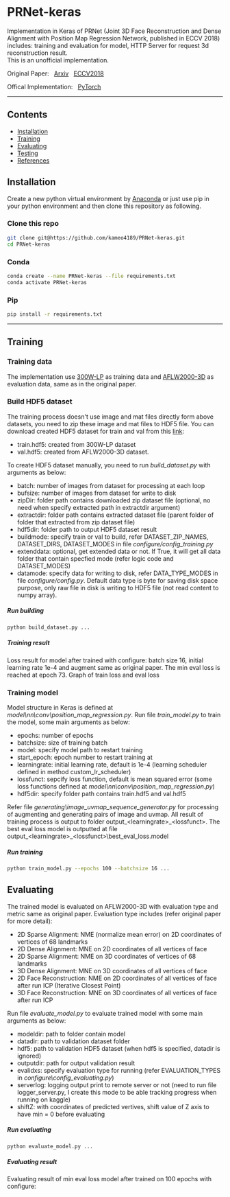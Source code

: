 # PRNet-keras
Implementation in Keras of PRNet (Joint 3D Face Reconstruction and Dense Alignment with Position Map Regression Network, published in ECCV 2018) includes: training and evaluation for model, HTTP Server for request 3d reconstruction result.  
This is an unofficial implementation.

Original Paper: &nbsp; [Arxiv](https://arxiv.org/abs/1803.07835) &nbsp; [ECCV2018](http://openaccess.thecvf.com/content_ECCV_2018/papers/Yao_Feng_Joint_3D_Face_ECCV_2018_paper.pdf)

Offical Implementation: &nbsp; [PyTorch](https://github.com/YadiraF/PRNet)

****

## Contents

* [Installation](#Installation)
* [Training](#Training)
* [Evaluating](#Evaluating)
* [Testing](#Testing)
* [References](#References)


## Installation

Create a new python virtual environment by [Anaconda](https://www.anaconda.com/) or just use pip in your python environment and then clone this repository as following.

### Clone this repo
```bash
git clone git@https://github.com/kameo4189/PRNet-keras.git
cd PRNet-keras
```

### Conda
```bash
conda create --name PRNet-keras --file requirements.txt
conda activate PRNet-keras
```

### Pip

```bash
pip install -r requirements.txt
```


****

## Training

### Training data
The implementation use [300W-LP](http://www.cbsr.ia.ac.cn/users/xiangyuzhu/projects/3DDFA/main.htm) as training data and [AFLW2000-3D](http://www.cbsr.ia.ac.cn/users/xiangyuzhu/projects/3DDFA/Database/AFLW2000-3D.zip) as evaluation data, same as in the original paper. 

### Build HDF5 dataset
The training process doesn't use image and mat files directly form above datasets, you need to zip these image and mat files to HDF5 file.
You can download created HDF5 dataset for train and val from this [link](https://drive.google.com/drive/folders/11AsRtIo4fj7-9UneeAfHP3Mw0ZS4GrtK?usp=sharing):
* train.hdf5: created from 300W-LP dataset 
* val.hdf5: created from AFLW2000-3D dataset.  

To create HDF5 dataset manually, you need to run *build_dataset.py* with arguments as below:
* batch: number of images from dataset for processing at each loop
* bufsize: number of images from dataset for write to disk 
* zipDir: folder path contains downloaded zip dataset file (optional, no need when specify extracted path in extractdir argument)
* extractdir: folder path contains extracted dataset file (parent folder of folder that extracted from zip dataset file)
* hdf5dir: folder path to output HDF5 dataset result
* buildmode: specify train or val to build, refer DATASET_ZIP_NAMES, DATASET_DIRS, DATASET_MODES in file *configure/config_training.py*
* extenddata: optional, get extended data or not. If True, it will get all data folder that contain specfied mode (refer logic code and DATASET_MODES)
* datamode: specify data for writing to disk, refer DATA_TYPE_MODES in file *configure/config.py*. Default data type is byte for saving disk space purpose, only raw file in disk is writing to HDF5 file (not read content to numpy array).

##### Run building

```bash
python build_dataset.py ...
```

##### Training result
Loss result for model after trained with configure: batch size 16, initial learning rate 1e-4 and augment same as original paper.
The min eval loss is reached at epoch 73.
Graph of train loss and eval loss

### Training model
Model structure in Keras is defined at *model\nn\conv\position_map_regression.py*.
Run file *train_model.py* to train the model, some main arguments as below:
* epochs: number of epochs
* batchsize: size of training batch
* model: specify model path to restart training
* start_epoch: epoch number to restart training at
* learningrate: initial learning rate, default is 1e-4 (learning scheduler defined in method custom_lr_scheduler)
* lossfunct: sepcify loss function, default is mean squared error (some loss functions defined at *model\nn\conv\position_map_regression.py*)
* hdf5dir: specify folder path contains train.hdf5 and val.hdf5

Refer file *generating\image_uvmap_sequence_generator.py* for processing of augmenting and generating pairs of image and uvmap.
All result of training process is output to folder output_\<learningrate\>\_\<lossfunct\>. The best eval loss model is outputted at file output_\<learningrate\>\_\<lossfunct\>\best_eval_loss.model

##### Run training

```bash
python train_model.py --epochs 100 --batchsize 16 ...
```

## Evaluating
The trained model is evaluated on AFLW2000-3D with evaluation type and metric same as original paper.
Evaluation type includes (refer original paper for more detail):
* 2D Sparse Alignment: NME (normalize mean error) on 2D coordinates of vertices of 68 landmarks
* 2D Dense Alignment: MNE on 2D coordinates of all vertices of face
* 2D Sparse Alignment: NME on 3D coordinates of vertices of 68 landmarks
* 3D Dense Alignment: MNE on 3D coordinates of all vertices of face
* 2D Face Reconstruction: NME on 2D coordinates of all vertices of face after run ICP (Iterative Closest Point)
* 3D Face Reconstruction: MNE on 3D coordinates of all vertices of face after run ICP

Run file *evaluate_model.py* to evaluate trained model with some main arguments as below:
* modeldir: path to folder contain model
* datadir: path to validation dataset folder
* hdf5: path to validation HDF5 dataset (when hdf5 is specified, datadir is ignored)
* outputdir: path for output validation result
* evalidxs: specify evaluation type for running (refer EVALUATION_TYPES in *configure\config_evaluating.py*)
* serverlog: logging output print to remote server or not (need to run file logger_server.py, I create this mode to be able tracking progress when running on kaggle)
* shiftZ: with coordinates of predicted vertives, shift value of Z axis to have min = 0 before evaluating

##### Run evaluating

```bash
python evaluate_model.py ...
```

##### Evaluating result
Evaluating result of min eval loss model after trained on 100 epochs with configure: 
